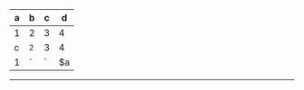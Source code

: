 | a | b | c | d |
|---|---|---|---|
| 1 | 2 | 3 | 4 |
| c | `2` | 3 | 4 |
| 1 | `|` | $a|b$ | 4 |
-----------------